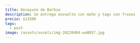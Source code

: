 ```yaml
---
title: Desayuno de Barbie
description: Se entrega envuelto con moño y tags con frases
precio: $13500
tags:
  - post
image: /assets/assets/img-20220404-wa0057.jpg
---
```

